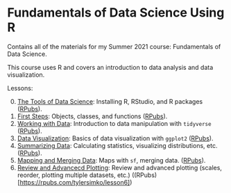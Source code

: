 # Fundamentals of Data Science Using R
Contains all of the materials for my Summer 2021 course: Fundamentals of Data Science.

This course uses R and covers an introduction to data analysis and data visualization. 

Lessons:

0. [The Tools of Data Science](lessons/lesson_0.Rmd): Installing R, RStudio, and R packages ([RPubs](https://rpubs.com/tylersimko/lesson0)).
1. [First Steps](lessons/lesson_1.Rmd): Objects, classes, and functions ([RPubs](https://rpubs.com/tylersimko/lesson1)).
2. [Working with Data](lessons/lesson_2.Rmd): Introduction to data manipulation with `tidyverse` ([RPubs](https://rpubs.com/tylersimko/lesson2)).
3. [Data Visualization](lessons/lesson_3.Rmd): Basics of data visualization with `ggplot2` ([RPubs](https://rpubs.com/tylersimko/lesson3)).
4. [Summarizing Data](lessons/lesson_4.Rmd): Calculating statistics, visualizing distributions, etc. ([RPubs](https://rpubs.com/tylersimko/lesson4)).
5. [Mapping and Merging Data](lessons/lesson_5.Rmd): Maps with `sf`, merging data. ([RPubs](https://rpubs.com/tylersimko/lesson5)).
6. [Review and Advancecd Plotting](lessons/lessons_6.Rmd): Review and advanced plotting (scales, reorder, plotting multiple datasets, etc.) ((RPubs)[https://rpubs.com/tylersimko/lesson6])
